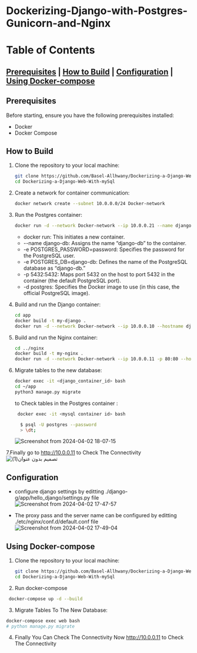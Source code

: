 # Dockerizing-Django-with-Postgres-Gunicorn-and-Nginx
# Table of Contents

## [Prerequisites](#prerequisites)        |  [How to Build](#how-to-build)      |    [Configuration](#configuration)      |    [Using Docker-compose](#using-docker-compose)

## Prerequisites

Before starting, ensure you have the following prerequisites installed:

- Docker
- Docker Compose

## How to Build

1. Clone the repository to your local machine:

    ```bash
    git clone https://github.com/Basel-Allhwany/Dockerizing-a-Django-Web-With-mySql.git
    cd Dockerizing-a-Django-Web-With-mySql
    ```
2. Create a network for container communication:

    ```bash
    docker network create --subnet 10.0.0.0/24 Docker-network
    ```
 3. Run the Postgres container:
    
    ```bash
    docker run -d --network Docker-network --ip 10.0.0.21 --name django-db -e POSTGRES_PASSWORD=password -e POSTGRES_DB=django-db -p 5432:5432 -d postgres
    ```
    - docker run: This initiates a new container.
    - --name django-db: Assigns the name “django-db” to the container.
    - -e POSTGRES_PASSWORD=password: Specifies the password for the PostgreSQL user.
    - -e POSTGRES_DB=django-db: Defines the name of the PostgreSQL database as “django-db.”
    - -p 5432:5432: Maps port 5432 on the host to port 5432 in the container (the default PostgreSQL port).
    - -d postgres: Specifies the Docker image to use (in this case, the official PostgreSQL image).

4. Build and run the Django container:

    ```bash
    cd app
    docker build -t my-django .
    docker run -d --network Docker-network --ip 10.0.0.10 --hostname django my-django
    ```

5. Build and run the Nginx container:

    ```bash
    cd ../nginx
    docker build -t my-nginx .
    docker run -d --network Docker-network --ip 10.0.0.11 -p 80:80 --hostname nginx my-nginx
    ```

6. Migrate tables to the new database:

    ```bash
    docker exec -it <django_container_id> bash
    cd ~/app
    python3 manage.py migrate
    ```
   to Check tables in the Postgres container :

     ```bash
      docker exec -it <mysql container id> bash

       $ psql -U postgres --password
       > \dt;
    ```
     ![Screenshot from 2024-04-02 18-07-15](https://github.com/Basel-Allhwany/Dockerizing-Django-with-Postgres-Gunicorn-and-Nginx/assets/165336853/54a7fd7a-dadc-481f-bf16-57142cb2456f)

7.Finally go to http://10.0.0.11 to Check The Connectivity  
![تصميم بدون عنوان(1)](https://github.com/Basel-Allhwany/Dockerizing-Django-with-Postgres-Gunicorn-and-Nginx/assets/165336853/c4891997-ded6-4fe2-b386-8cddf9dfd721)


    
## Configuration
- configure django settings by editting ./django-g/app/hello_django/settings.py file
![Screenshot from 2024-04-02 17-47-57](https://github.com/Basel-Allhwany/Dockerizing-Django-with-Postgres-Gunicorn-and-Nginx/assets/165336853/556b3586-c199-4279-9e1b-71c018e90611)

- The proxy pass and the server name can be configured by editting ./etc/nginx/conf.d/default.conf file
![Screenshot from 2024-04-02 17-49-04](https://github.com/Basel-Allhwany/Dockerizing-Django-with-Postgres-Gunicorn-and-Nginx/assets/165336853/21cc88be-c926-4f0e-b790-e98c0ee79076)

## Using Docker-compose
1. Clone the repository to your local machine:

    ```bash
    git clone https://github.com/Basel-Allhwany/Dockerizing-a-Django-Web-With-mySql.git
    cd Dockerizing-a-Django-Web-With-mySql
    ```

2.  Run docker-compose 
  ```bash
   docker-compose up -d --build
  ```
3. Migrate Tables To The New Database:
  ```bash
  docker-compose exec web bash
  # python manage.py migrate
  ```
4. Finally You Can Check The Connectivity Now
   http://10.0.0.11 to Check The Connectivity
